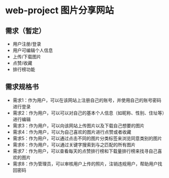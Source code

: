 # web-project 图片分享网站

## 需求（暂定）
* 用户注册/登录
* 用户可编辑个人信息
* 上传/下载图片
* 点赞/收藏
* 排行榜功能


## 需求规格书
* 需求1：作为用户，可以在该网站上注册自己的账号，并使用自己的账号密码进行登录
* 需求2：作为用户，可以可以对自己的基本个人信息（如昵称、性别、住址等）进行编辑
* 需求3：作为用户，可以向该网站上传图片以及下载自己想要的图片
* 需求4：作为用户，可以为自己喜欢的图片进行点赞或者收藏
* 需求5：作为用户，可以通过点击不同的图片分类标签来浏览同意类别的图片
* 需求6：作为用户，可以通过关键字搜索到与之匹配的所有图片
* 需求7：作为用户，可以查看每天的点赞排行榜和下载量排行榜来找寻自己喜欢的图片
* 需求8：作为管理员，可以审核用户上传的照片，注销违规用户，帮助用户找回密码
